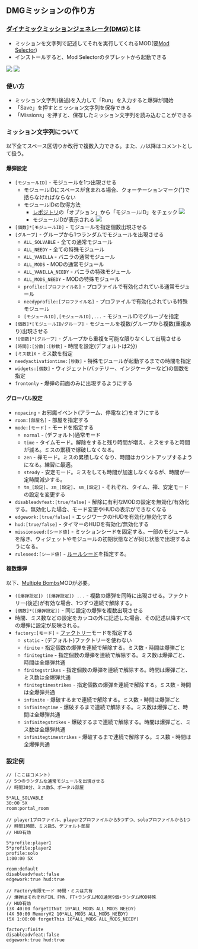 ﻿## DMGミッションの作り方

### [ダイナミックミッションジェネレータ(DMG)](https://steamcommunity.com/sharedfiles/filedetails/?id=1633427044)とは

* ミッションを文字列で記述してそれを実行してくれるMOD(要[Mod Selector](https://steamcommunity.com/sharedfiles/filedetails/?id=801400247))
* インストールすると、Mod Selectorのタブレットから起動できる

![](/MissionCreating/pic3.png)
![](/MissionCreating/pic4.png)

### 使い方

* ミッション文字列(後述)を入力して「Run」を入力すると爆弾が開始
* 「Save」を押すとミッション文字列を保存できる
* 「Missions」を押すと、保存したミッション文字列を読み込むことができる

### ミッション文字列について

以下全てスペース区切りか改行で複数入力できる。また、`//`以降はコメントとして扱う。

#### 爆弾設定

* `[モジュールID]` - モジュールを1つ出現させる
  * モジュールIDにスペースが含まれる場合、クォーテーションマーク(")で括らなければならない
  * モジュールIDの取得方法
    * [レポジトリ](https://ktane.timwi.de/?lang=ja)の「オプション」から「モジュールID」をチェック
      ![](/MissionCreating/pic18.png)
    * モジュールIDが表示される
      ![](/MissionCreating/pic19.png)
* `[個数]*[モジュールID]` - モジュールを指定個数出現させる
* `[グループ]` - グループから1つランダムでモジュールを出現させる
  * `ALL_SOLVABLE` - 全ての通常モジュール
  * `ALL_NEEDY` - 全ての特殊モジュール
  * `ALL_VANILLA` - バニラの通常モジュール
  * `ALL_MODS` - MODの通常モジュール
  * `ALL_VANILLA_NEEDY` - バニラの特殊モジュール
  * `ALL_MODS_NEEDY` - MODの特殊モジュール
  * `profile:[プロファイル名]` - プロファイルで有効化されている通常モジュール
  * `needyprofile:[プロファイル名]` - プロファイルで有効化されている特殊モジュール
  * `[モジュールID],[モジュールID],...` - モジュールIDでグループを指定
* `[個数]*[モジュールID/グループ]` - モジュールを複数/グループから複数(重複あり)出現させる
* `![個数]*[グループ]` - グループから重複を可能な限りなくして出現させる
* `[時間]:[分数]:[秒数]` - 時間を設定(デフォルトは2分)
* `[ミス数]X` - ミス数を指定
* `needyactivationtime:[秒数]` - 特殊モジュールが起動するまでの時間を指定
* `widgets:[個数]` - ウィジェット(バッテリー、インジケーターなど)の個数を指定
* `frontonly` - 爆弾の前面のみに出現するようにする

#### グローバル設定

* `nopacing` - お邪魔イベント(アラーム、停電など)をオフにする
* `room:[部屋名]` - 部屋を指定する
* `mode:[モード]` - モードを指定する
  * `normal` - (デフォルト)通常モード
  * `time` - タイムモード。解除をすると残り時間が増え、ミスをすると時間が減る。ミスの累積で爆破しなくなる。
  * `zen` - 禅モード。ミスの累積しなくなり、時間はカウントアップするようになる。練習に最適。
  * `steady` - 安定モード。ミスをしても時間が加速しなくなるが、時間が一定時間減少する。
  * `tm_[設定]`、`zm_[設定]`、`sm_[設定]` - それぞれ、タイム、禅、安定モードの設定を変更する
* `disableadvfeat:[true/false]` - 解除に有利なMODの設定を無効化/有効化する。無効化した場合、モード変更やHUDの表示ができなくなる
* `edgework:[true/false]` - エッジワークのHUDを有効化/無効化する
* `hud:[true/false]` - タイマーのHUDを有効化/無効化する
* `missionseed:[シード値]` - ミッションシードを固定する。一部のモジュールを除き、ウィジェットやモジュールの初期状態などが同じ状態で出現するようになる。
* `ruleseed:[シード値]` - [ルールシード](https://steamcommunity.com/sharedfiles/filedetails/?id=2037350348)を指定する。

#### 複数爆弾

以下、[Multiple Bombs](https://steamcommunity.com/workshop/filedetails/?id=806104225)MODが必要。

* `([爆弾設定]) ([爆弾設定]) ...` - 複数の爆弾を同時に出現させる。ファクトリー(後述)が有効な場合、1つずつ連続で解除する。
* `[個数]*([爆弾設定])` - 同じ設定の爆弾を複数出現させる
* 時間、ミス数などの設定をカッコの外に記述した場合、その記述以降すべての爆弾に設定が反映される。
* `factory:[モード]` - [ファクトリー](https://steamcommunity.com/sharedfiles/filedetails/?id=1307301431)モードを指定する
  * `static` - (デフォルト)ファクトリーを使わない
  * `finite` - 指定個数の爆弾を連続で解除する。ミス数・時間は爆弾ごと
  * `finitegtime` - 指定個数の爆弾を連続で解除する。ミス数は爆弾ごと、時間は全爆弾共通
  * `finitegstrikes` - 指定個数の爆弾を連続で解除する。時間は爆弾ごと、ミス数は全爆弾共通
  * `finitegtimestrikes` - 指定個数の爆弾を連続で解除する。ミス数・時間は全爆弾共通
  * `infinite` - 爆破するまで連続で解除する。ミス数・時間は爆弾ごと
  * `infinitegtime` - 爆破するまで連続で解除する。ミス数は爆弾ごと、時間は全爆弾共通
  * `infinitegstrikes` - 爆破するまで連続で解除する。時間は爆弾ごと、ミス数は全爆弾共通
  * `infinitegtimestrikes` - 爆破するまで連続で解除する。ミス数・時間は全爆弾共通

  
### 設定例

```
// (ここはコメント)
// 5つのランダムな通常モジュールを出現させる
// 時間30分、ミス数5、ポータル部屋

5*ALL_SOLVABLE 
30:00 5X
room:portal_room
```

```
// player1プロファイル、player2プロファイルから5つずつ、soloプロファイルから1つ
// 時間1時間、ミス数5、デフォルト部屋
// HUD有効

5*profile:player1
5*profile:player2
profile:solo
1:00:00 5X

room:default
disableadvfeat:false
edgework:true hud:true
```

```
// Factory有限モード 時間・ミスは共有
// 爆弾はそれぞれFIN、FMN、FT+ランダムMOD通常9個+ランダムMOD特殊
// HUD有効
(3X 40:00 forgetItNot 10*ALL_MODS ALL_MODS_NEEDY)
(4X 50:00 MemoryV2 10*ALL_MODS ALL_MODS_NEEDY)
(5X 1:00:00 forgetThis 10*ALL_MODS ALL_MODS_NEEDY)

factory:finite
disableadvfeat:false
edgework:true hud:true
```
